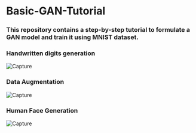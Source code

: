 # Basic-GAN-Tutorial

### This repository contains a step-by-step tutorial to formulate a GAN model and train it using MNIST dataset.

### Handwritten digits generation

![Capture](https://user-images.githubusercontent.com/50166164/208571116-e7cbcb5f-9425-4185-9713-a61a31312e6c.PNG)

### Data Augmentation

![Capture](https://user-images.githubusercontent.com/50166164/208571272-a453c0e0-d851-44e6-a545-5f4ee2d0b3ca.PNG)

### Human Face Generation

![Capture](https://user-images.githubusercontent.com/50166164/208571382-5875eac4-b085-461a-8e5c-18942937478f.PNG)
